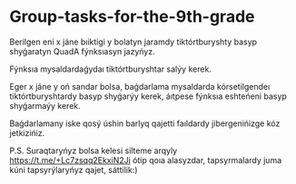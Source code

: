 # Group-tasks-for-the-9th-grade
Berilgen eni x jáne bıiktigi y bolatyn jaramdy tiktórtburyshty basyp shyǵaratyn QuadA fýnksıasyn jazyńyz.

Fýnksıa mysaldardaǵydaı tiktórtburyshtar salýy kerek.

Eger x jáne y oń sandar bolsa, baǵdarlama mysaldarda kórsetilgendeı tiktórtburyshtardy basyp shyǵarýy kerek, áıtpese fýnksıa eshteńeni basyp shyǵarmaýy kerek.

Baǵdarlamany iske qosý úshin barlyq qajetti faıldardy jibergenińizge kóz jetkizińiz.

P.S. Suraqtaryńyz bolsa kelesi silteme arqyly https://t.me/+Lc7zsqq2EkxiN2Ji ótip qoıa alasyzdar, tapsyrmalardy juma kúni tapsyrýlaryńyz qajet, sáttilik:)
